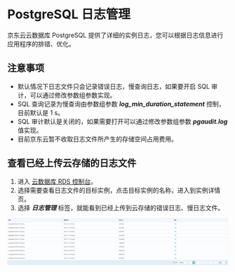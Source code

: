 # PostgreSQL 日志管理
京东云云数据库 PostgreSQL 提供了详细的实例日志，您可以根据日志信息进行应用程序的排错、优化。

## 注意事项
* 默认情况下日志文件只会记录错误日志，慢查询日志，如果要开启 SQL 审计，可以通过修改参数组参数实现。
* SQL 查询记录为慢查询由参数组参数 ***log_min_duration_statement*** 控制，目前默认是 1 s。
* SQL 审计默认是关闭的，如果需要打开可以通过修改参数组参数 ***pgaudit.log*** 值实现。
* 目前京东云暂不收取日志文件所产生的存储空间占用费用。

## 查看已经上传云存储的日志文件
1. 进入 [云数据库 RDS 控制台](https://rds-console.jdcloud.com/database)。
2. 选择需要查看日志文件的目标实例，点击目标实例的名称，进入到实例详情页。
3. 选择 ***日志管理*** 标签，就能看到已经上传到云存储的错误日志、慢日志文件。

![截图](../../../../../../image/RDS/Log-manager-2.jpg)

